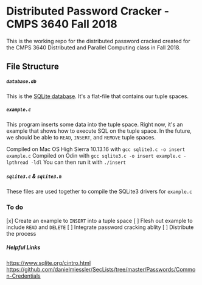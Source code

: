 # Distributed Password Cracker - CMPS 3640 Fall 2018
This is the working repo for the distributed password cracked created for the CMPS 3640 Distributed and Parallel Computing class in Fall 2018.

## File Structure
##### `database.db`
This is the [SQLite database](https://www.sqlite.org/about.html). It's a flat-file that contains our tuple spaces.

##### `example.c`
This program inserts some data into the tuple space. Right now, it's an example that shows how to execute SQL on the tuple space. In the future, we should be able to `READ`, `INSERT`, and `REMOVE` tuple spaces.

Compiled on Mac OS High Sierra 10.13.16 with `gcc sqlite3.c -o insert example.c`
Compiled on Odin with `gcc sqlite3.c -o insert example.c -lpthread -ldl`
You can then run it with `./insert`

##### `sqlite3.c` & `sqlite3.h`
These files are used together to compile the SQLite3 drivers for `example.c`

### To do

[x] Create an example to `INSERT` into a tuple space
[ ] Flesh out example to include `READ` and `DELETE`
[ ] Integrate password cracking ablity
[ ] Distribute the process

##### Helpful Links
https://www.sqlite.org/cintro.html
https://github.com/danielmiessler/SecLists/tree/master/Passwords/Common-Credentials
